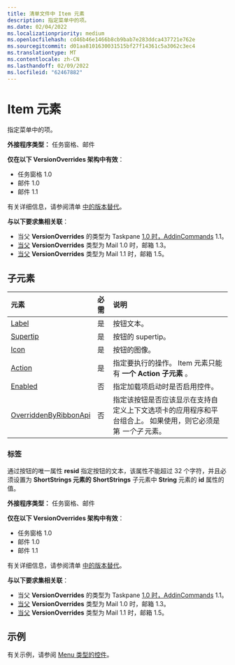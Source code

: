 ```yaml
---
title: 清单文件中 Item 元素
description: 指定菜单中的项。
ms.date: 02/04/2022
ms.localizationpriority: medium
ms.openlocfilehash: cd46b46e1466b8cb9bab7e283ddca437721e762e
ms.sourcegitcommit: d01aa8101630031515bf27f14361c5a3062c3ec4
ms.translationtype: MT
ms.contentlocale: zh-CN
ms.lasthandoff: 02/09/2022
ms.locfileid: "62467882"
---
```

# <a name="item-element"></a>Item 元素

指定菜单中的项。

**外接程序类型：** 任务窗格、邮件

**仅在以下 VersionOverrides 架构中有效**：

- 任务窗格 1.0
- 邮件 1.0
- 邮件 1.1

有关详细信息，请参阅清单 [中的版本替代](../../develop/add-in-manifests.md#version-overrides-in-the-manifest)。

**与以下要求集相关联**：

- 当父 **VersionOverrides** 的类型为 Taskpane [1.0 时，AddinCommands](../requirement-sets/add-in-commands-requirement-sets.md) 1.1。
- [当父](../../reference/objectmodel/requirement-set-1.3/outlook-requirement-set-1.3.md) **VersionOverrides** 类型为 Mail 1.0 时，邮箱 1.3。
- [当父](../../reference/objectmodel/requirement-set-1.5/outlook-requirement-set-1.5.md) **VersionOverrides** 类型为 Mail 1.1 时，邮箱 1.5。

## <a name="child-elements"></a>子元素

|  元素 |  必需  |  说明  |
|:-----|:-----|:-----|
|  [Label](#label)     | 是 |  按钮文本。 |
|  [Supertip](supertip.md)  | 是 |  按钮的 supertip。    |
|  [Icon](icon.md)      | 是 |  按钮的图像。         |
|  [Action](action.md)    | 是 |  指定要执行的操作。 Item 元素只能有 **一个 Action** **子元素** 。  |
|  [Enabled](enabled.md)    | 否 |  指定加载项启动时是否启用控件。  |
|  [OverriddenByRibbonApi](overriddenbyribbonapi.md)      | 否 |  指定该按钮是否应该显示在支持自定义上下文选项卡的应用程序和平台组合上。 如果使用，则它必须是第 *一个子* 元素。 |

### <a name="label"></a>标签

通过按钮的唯一属性 **resid** 指定按钮的文本，该属性不能超过 32 个字符，并且必须设置为 [](resources.md) **ShortStrings 元素的 ShortStrings** 子元素中 **String** 元素的 **id** 属性的值。

**外接程序类型：** 任务窗格、邮件

**仅在以下 VersionOverrides 架构中有效**：

- 任务窗格 1.0
- 邮件 1.0
- 邮件 1.1

有关详细信息，请参阅清单 [中的版本替代](../../develop/add-in-manifests.md#version-overrides-in-the-manifest)。

**与以下要求集相关联**：

- 当父 **VersionOverrides** 的类型为 Taskpane [1.0 时，AddinCommands](../requirement-sets/add-in-commands-requirement-sets.md) 1.1。
- [当父](../../reference/objectmodel/requirement-set-1.3/outlook-requirement-set-1.3.md) **VersionOverrides** 类型为 Mail 1.0 时，邮箱 1.3。
- [当父](../../reference/objectmodel/requirement-set-1.5/outlook-requirement-set-1.5.md) **VersionOverrides** 类型为 Mail 1.1 时，邮箱 1.5。

## <a name="examples"></a>示例

有关示例，请参阅 [Menu 类型的控件](control-menu.md)。